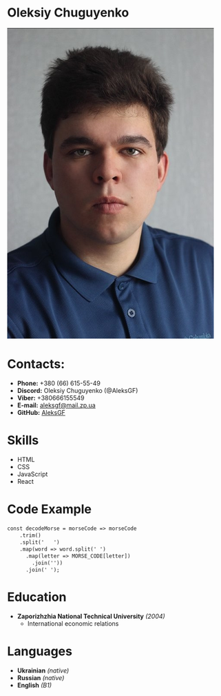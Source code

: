 # Oleksiy Chuguyenko

![Photo](images/photo.jpg "Photo")

# Contacts:
* **Phone:** +380 (66) 615-55-49
* **Discord:** Oleksiy Chuguyenko (@AleksGF)
* **Viber:** +380666155549
* **E-mail:** [aleksgf@mail.zp.ua](aleksgf@mail.zp.ua)
* **GitHub:** [AleksGF](https://github.com/AleksGF)

# Skills
* HTML
* CSS
* JavaScript
* React

# Code Example
```
const decodeMorse = morseCode => morseCode
    .trim()
    .split('   ')
    .map(word => word.split(' ')
      .map(letter => MORSE_CODE[letter])
        .join(''))
      .join(' ');
```

# Education
* **Zaporizhzhia National Technical University** *(2004)*
    * International economic relations

# Languages
* **Ukrainian** *(native)*
* **Russian** *(native)*
* **English** *(B1)*